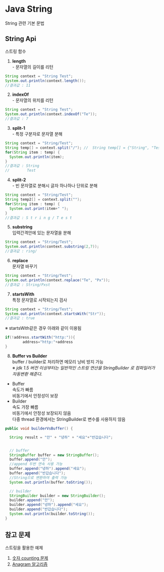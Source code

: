 # Java String
String 관련 기본 문법


## String Api
스트링 함수
1. __length__
</br>- 문자열의 길이를 리턴
``` java
String context = "String Test";
System.out.println(context.length());
//결과값 : 11
```

2. __indexOf__
</br>- 문자열의 위치를 리턴
``` java
String context = "String Test";
System.out.println(context.indexOf("Te"));
//결과값 : 7
```

3. __split-1__
</br>- 특정 구분자로 문자열 분해
```java
String context = "String/Test";
String temp[] = context.split("/"); //  String temp[] = {"String", "Test"};
for(String item : temp) {
  System.out.println(item);
}
//결과값 : String
//        Test
```

4. __split-2__
</br>- 빈 문자열로 분해시 글자 하나하나 단위로 분해
```java
String context = "String/Test";
String temp2[] = context.split("");
for(String item : temp) {
  System.out.print(item+" ");
}
//결과값 : S t r i n g / T e s t
```

5. __substring__
</br> 입력간격안에 있는 문자열을 분해
```java
String context = "String/Test";
System.out.println(context.substring(2,7));
//결과값 : ring/
```

6. __replace__
</br> 문자열 바꾸기
```java
String context = "String/Test";
System.out.println(context.replace("Te", "Px"));
//결과값 : String/Pxst
```

7. __startsWith__
</br> 특정 문자열로 시작되는지 검사
```java
String context = "String/Test";
System.out.println(context.startsWith("Str"));
//결과값 : true
```
※ startsWith같은 경우 아래와 같이 이용됨
```java
if(!address.startWith("http:")){
		address="http:"+address
}
```

8. __Buffer vs Builder__
</br> buffer / builder로 처리하면 메모리 낭비 방지 가능
</br> ※ *jdk 1.5 버전 이상부터는 일반적인 스트링 연산을 StringBuilder 로 컴파일러가 자동변환 해준다.*
 * Buffer
 </br> 속도가 빠름
 </br> 비동기에서 안정성이 보장
 * Builder
 </br> 속도 가장 빠름
 </br> 비동기에서 안정성 보장되지 않음
 </br> 다중 thread 환경에서는 StringBuilder로 변수를 사용하지 않음

 ```java
 public void builderVsBuffer() {

   String result = "안" + "녕하" + "세요"+"반갑습니다";


   // buffer
   StringBuffer buffer = new StringBuffer();
   buffer.append("안");
   //append 두번 연속 사용 가능
   buffer.append("녕하").append("세요");
   buffer.append("반갑습니다");
   //String으로 변환하여 출력 가능
   System.out.println(buffer.toString());

   // builder
   StringBuilder builder = new StringBuilder();
   builder.append("안");
   builder.append("녕하").append("세요");
   builder.append("반갑습니다");
   System.out.println(builder.toString());
 }
 ```

## 참고 문제
스트링을 활용한 예제
1. [숫자 counting 문제](https://github.com/Lee-KyungSeok/CountNumber)
2. [Anagram 알고리즘](https://github.com/Lee-KyungSeok/AnagramAlgorithm)
